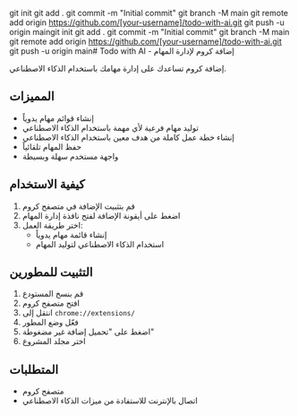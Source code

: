 git init
git add .
git commit -m "Initial commit"
git branch -M main
git remote add origin https://github.com/[your-username]/todo-with-ai.git
git push -u origin maingit init
git add .
git commit -m "Initial commit"
git branch -M main
git remote add origin https://github.com/[your-username]/todo-with-ai.git
git push -u origin main# Todo with AI - إضافة كروم لإدارة المهام

إضافة كروم تساعدك على إدارة مهامك باستخدام الذكاء الاصطناعي.

## المميزات
- إنشاء قوائم مهام يدوياً
- توليد مهام فرعية لأي مهمة باستخدام الذكاء الاصطناعي
- إنشاء خطة عمل كاملة من هدف معين باستخدام الذكاء الاصطناعي
- حفظ المهام تلقائياً
- واجهة مستخدم سهلة وبسيطة

## كيفية الاستخدام
1. قم بتثبيت الإضافة في متصفح كروم
2. اضغط على أيقونة الإضافة لفتح نافذة إدارة المهام
3. اختر طريقة العمل:
   - إنشاء قائمة مهام يدوياً
   - استخدام الذكاء الاصطناعي لتوليد المهام

## التثبيت للمطورين
1. قم بنسخ المستودع
2. افتح متصفح كروم
3. انتقل إلى `chrome://extensions/`
4. فعّل وضع المطور
5. اضغط على "تحميل إضافة غير مضغوطة"
6. اختر مجلد المشروع

## المتطلبات
- متصفح كروم
- اتصال بالإنترنت للاستفادة من ميزات الذكاء الاصطناعي
